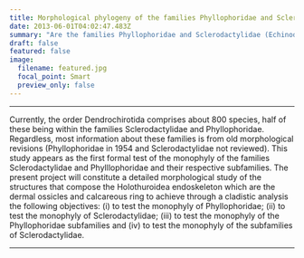 ```yaml
---
title: Morphological phylogeny of the families Phyllophoridae and Sclerodactylidae
date: 2013-06-01T04:02:47.483Z
summary: "Are the families Phyllophoridae and Sclerodactylidae (Echinodermata: Holothuroidea: Dendrochirotida) monophyletics?"
draft: false
featured: false
image:
  filename: featured.jpg
  focal_point: Smart
  preview_only: false
---
```

---
Currently, the order Dendrochirotida comprises about 800 species, half of these being within the families Sclerodactylidae and Phyllophoridae. Regardless, most 
information about these families is from old morphological revisions (Phyllophoridae in 1954 and Sclerodactylidae not reviewed). This study appears as the first 
formal test of the monophyly of the families Sclerodactylidae and Phylllophoridae and their respective subfamilies. The present project will constitute a detailed morphological 
study of the structures that compose the Holothuroidea endoskeleton which are the dermal ossicles and calcareous ring to achieve through a cladistic analysis the following 
objectives: (i) to test the monophyly of Phyllophoridae; (ii) to test the monophyly of Sclerodactylidae; (iii) to test the monophyly of the Phyllophoridae subfamilies and (iv) 
to test the monophyly of the subfamilies of Sclerodactylidae. 

---
